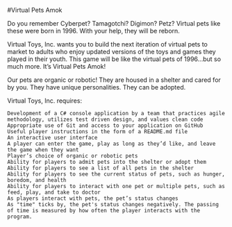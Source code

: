 #Virtual Pets Amok

Do you remember Cyberpet? Tamagotchi? Digimon? Petz? Virtual pets like these were born in 1996. With your help, they will be reborn.

Virtual Toys, Inc. wants you to build the next iteration of virtual pets to market to adults who enjoy updated versions of the toys and games they played in their youth. This game will be like the virtual pets of 1996...but so much more. It’s Virtual Pets Amok!

Our pets are organic or robotic! They are housed in a shelter and cared for by you. They have unique personalities. They can be adopted.

Virtual Toys, Inc. requires:

    Development of a C# console application by a team that practices agile methodology, utilizes test driven design, and values clean code
    Appropriate use of Git and access to your application on GitHub
    Useful player instructions in the form of a README.md file
    An interactive user interface
    A player can enter the game, play as long as they’d like, and leave the game when they want
    Player’s choice of organic or robotic pets
    Ability for players to admit pets into the shelter or adopt them
    Ability for players to see a list of all pets in the shelter
    Ability for players to see the current status of pets, such as hunger, boredom, and health
    Ability for players to interact with one pet or multiple pets, such as feed, play, and take to doctor
    As players interact with pets, the pet’s status changes
    As "time" ticks by, the pet's status changes negatively. The passing of time is measured by how often the player interacts with the program.


